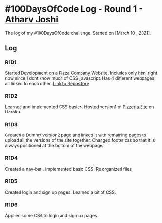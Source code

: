 # #100DaysOfCode Log - Round 1 - [Atharv Joshi](https://github.com/Atharv-Joshi)

The log of my #100DaysOfCode challenge. Started on [March 10 , 2021].

## Log

### R1D1 
Started Development on a Pizza Company Website.
Includes only html right now since I dont know much of CSS ,javascript.
Has 4 different webpages all linked to each other.
[Link to Repository](https://github.com/Atharv-Joshi/Pizzeria)

### R1D2

Learned and implemented CSS basics.
Hosted version1 of [Pizzeria Site](https://pizzeria-v1.herokuapp.com/version1/homev1.html) on Heroku.


### R1D3

Created a Dummy version2 page and linked it with remaining pages to upload all the versions of the site together.
Changed footer css so that it is always positioned at the bottom of the webpage.


### R1D4

Created a nav-bar .
Implemented basic CSS.
Re organized files


### R1D5

Created login and sign up pages.
Learned a bit of CSS.


### R1D6

Applied some CSS to login and sign up pages.

